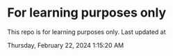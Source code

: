 # For learning purposes only
This repo is for learning purposes only.
Last updated at

Thursday, February 22, 2024 1:15:20 AM

